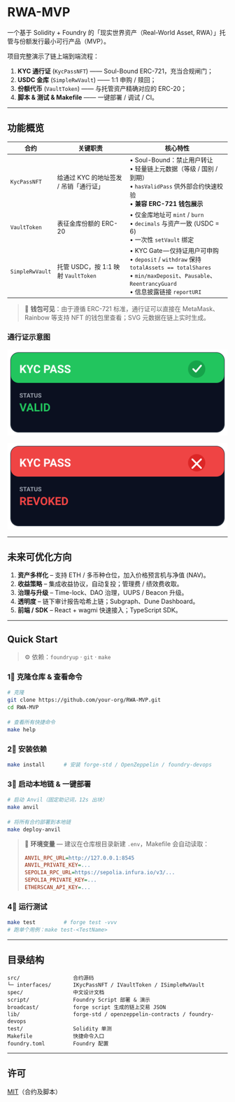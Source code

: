 # RWA-MVP

一个基于 Solidity + Foundry 的「现实世界资产（Real-World Asset, RWA）」托管与份额发行最小可行产品（MVP）。

项目完整演示了链上端到端流程：

1. **KYC 通行证** (`KycPassNFT`) —— Soul-Bound ERC-721，充当合规闸门；
2. **USDC 金库** (`SimpleRwVault`) —— 1:1 申购 / 赎回；
3. **份额代币** (`VaultToken`) —— 与托管资产精确对应的 ERC-20；
4. **脚本 & 测试 & Makefile** —— 一键部署 / 调试 / CI。

---

## 功能概览

| 合约 | 关键职责 | 核心特性 |
| ---- | -------- | -------- |
| `KycPassNFT` | 给通过 KYC 的地址签发 / 吊销「通行证」 | • Soul-Bound：禁止用户转让<br>• 轻量链上元数据（等级 / 国别 / 到期）<br>• `hasValidPass` 供外部合约快速校验<br>• **兼容 ERC-721 钱包展示** |
| `VaultToken` | 表征金库份额的 ERC-20 | • 仅金库地址可 `mint` / `burn`<br>• `decimals` 与资产一致 (USDC = 6)<br>• 一次性 `setVault` 绑定 |
| `SimpleRwVault` | 托管 USDC，按 1:1 映射 `VaultToken` | • KYC Gate — 仅持证用户可申购<br>• `deposit` / `withdraw` 保持 `totalAssets == totalShares`<br>• `min/maxDeposit`、`Pausable`、`ReentrancyGuard`<br>• 信息披露链接 `reportURI` |

> 📱 **钱包可见**：由于遵循 ERC-721 标准，通行证可以直接在 MetaMask、Rainbow 等支持 NFT 的钱包里查看；SVG 元数据在链上实时生成。

### 通行证示意图

![KYC Pass 示意](image/valid.svg)

![KYC Pass 示意](image/revoke.svg)

---

## 未来可优化方向

1. **资产多样化** – 支持 ETH / 多币种仓位，加入价格预言机与净值 (NAV)。
2. **收益策略** – 集成收益协议，自动复投；管理费 / 绩效费收取。
3. **治理与升级** – Time-lock、DAO 治理，UUPS / Beacon 升级。
4. **透明度** – 链下审计报告哈希上链；Subgraph、Dune Dashboard。
5. **前端 / SDK** – React + wagmi 快速接入；TypeScript SDK。

---

## Quick Start

> ⚙️ 依赖：`foundryup` · `git` · `make`

### 1⃣ 克隆仓库 & 查看命令

```bash
# 克隆
git clone https://github.com/your-org/RWA-MVP.git
cd RWA-MVP

# 查看所有快捷命令
make help
```

### 2⃣ 安装依赖

```bash
make install      # 安装 forge-std / OpenZeppelin / foundry-devops
```

### 3⃣ 启动本地链 & 一键部署

```bash
# 启动 Anvil（固定助记词，12s 出块）
make anvil

# 将所有合约部署到本地链
make deploy-anvil
```

> 📌 **环境变量** — 建议在仓库根目录新建 `.env`，Makefile 会自动读取：
>
> ```ini
> ANVIL_RPC_URL=http://127.0.0.1:8545
> ANVIL_PRIVATE_KEY=...
> SEPOLIA_RPC_URL=https://sepolia.infura.io/v3/...
> SEPOLIA_PRIVATE_KEY=...
> ETHERSCAN_API_KEY=...
> ```

### 4⃣ 运行测试

```bash
make test         # forge test -vvv
# 跑单个用例：make test-<TestName>
```

---

## 目录结构

```
src/                 合约源码
└─ interfaces/       IKycPassNFT / IVaultToken / ISimpleRwVault
spec/                中文设计文档
script/              Foundry Script 部署 & 演示
broadcast/           forge script 生成的链上交易 JSON
lib/                 forge-std / openzeppelin-contracts / foundry-devops
test/                Solidity 单测
Makefile             快捷命令入口
foundry.toml         Foundry 配置
```

---

## 许可

[MIT](./LICENSE)（合约及脚本）
